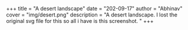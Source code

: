 +++
title = "A desert landscape"
date = "202-09-17"
author = "Abhinav"
cover = "img/desert.png"
description = "A desert landscape. I lost the original svg file for this so all i have is this screenshot. "
+++

